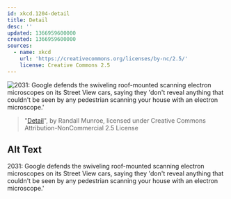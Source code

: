 ```yaml
---
id: xkcd.1204-detail
title: Detail
desc: ''
updated: 1366959600000
created: 1366959600000
sources:
  - name: xkcd
    url: 'https://creativecommons.org/licenses/by-nc/2.5/'
    license: Creative Commons 2.5
---
```

![2031: Google defends the swiveling roof-mounted scanning electron microscopes on its Street View cars, saying they 'don't reveal anything that couldn't be seen by any pedestrian scanning your house with an electron microscope.'](https://imgs.xkcd.com/comics/detail.png)
> "[Detail](https://xkcd.com/1204/)", by Randall Munroe, licensed under Creative Commons Attribution-NonCommercial 2.5 License

## Alt Text
2031: Google defends the swiveling roof-mounted scanning electron microscopes on its Street View cars, saying they 'don't reveal anything that couldn't be seen by any pedestrian scanning your house with an electron microscope.'
